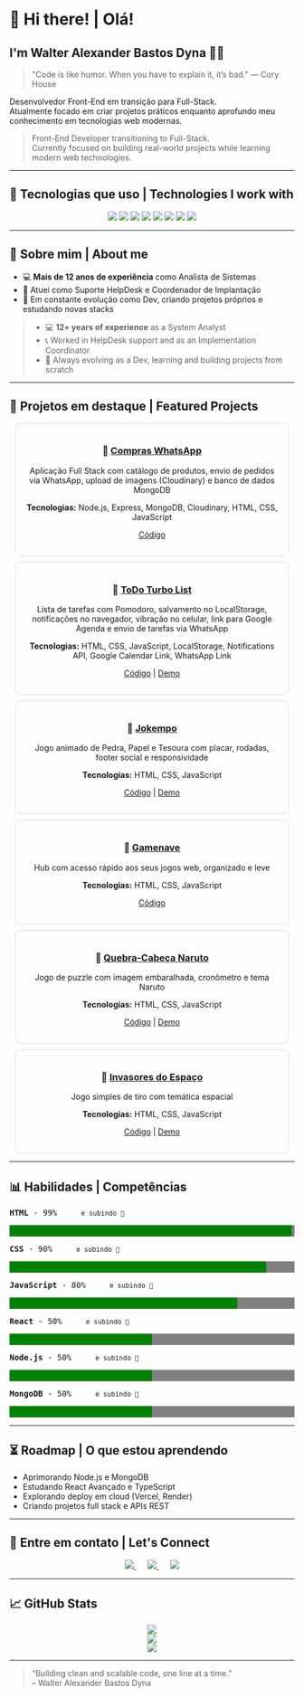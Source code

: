 
# 👋 Hi there! | Olá!

## I'm Walter Alexander Bastos Dyna 👨‍💻

> "Code is like humor. When you have to explain it, it’s bad." — Cory House

Desenvolvedor Front-End em transição para Full-Stack.  
Atualmente focado em criar projetos práticos enquanto aprofundo meu conhecimento em tecnologias web modernas.

> Front-End Developer transitioning to Full-Stack.  
> Currently focused on building real-world projects while learning modern web technologies.

---

## 🚀 Tecnologias que uso | Technologies I work with

<div align="center">
  <img src="https://img.shields.io/badge/HTML5-E34F26?style=for-the-badge&logo=html5&logoColor=white" />
  <img src="https://img.shields.io/badge/CSS3-1572B6?style=for-the-badge&logo=css3&logoColor=white" />
  <img src="https://img.shields.io/badge/JavaScript-F7DF1E?style=for-the-badge&logo=javascript&logoColor=black" />
  <img src="https://img.shields.io/badge/TypeScript-3178C6?style=for-the-badge&logo=typescript&logoColor=white" />
  <img src="https://img.shields.io/badge/React-20232A?style=for-the-badge&logo=react&logoColor=61DAFB" />
  <img src="https://img.shields.io/badge/Node.js-339933?style=for-the-badge&logo=nodedotjs&logoColor=white" />
  <img src="https://img.shields.io/badge/Java-ED8B00?style=for-the-badge&logo=openjdk&logoColor=white" />
  <img src="https://img.shields.io/badge/C-00599C?style=for-the-badge&logo=c&logoColor=white" />
</div>

---

## 💼 Sobre mim | About me

- 💻 **Mais de 12 anos de experiência** como Analista de Sistemas  
- 🧠 Atuei como Suporte HelpDesk e Coordenador de Implantação  
- 🚀 Em constante evolução como Dev, criando projetos próprios e estudando novas stacks

> - 💻 **12+ years of experience** as a System Analyst  
> - 📞 Worked in HelpDesk support and as an Implementation Coordinator  
> - 🚀 Always evolving as a Dev, learning and building projects from scratch

---

## 🧩 Projetos em destaque | Featured Projects

<div align="center">

<div style="border:1px solid #ddd; border-radius:10px; padding:15px; margin:10px; max-width:600px;">
  <h3>🔗 <a href="https://github.com/walterdyna/Projeto-site-compras-whatsapp" target="_blank">Compras WhatsApp</a></h3>
  <p>Aplicação Full Stack com catálogo de produtos, envio de pedidos via WhatsApp, upload de imagens (Cloudinary) e banco de dados MongoDB</p>
  <p><b>Tecnologias:</b> Node.js, Express, MongoDB, Cloudinary, HTML, CSS, JavaScript</p>
  <p><a href="https://github.com/walterdyna/Projeto-site-compras-whatsapp" target="_blank">Código</a></p>
</div>

<div style="border:1px solid #ddd; border-radius:10px; padding:15px; margin:10px; max-width:600px;">
  <h3>🔗 <a href="https://github.com/walterdyna/ToDo-Turbo" target="_blank">ToDo Turbo List</a></h3>
  <p>Lista de tarefas com Pomodoro, salvamento no LocalStorage, notificações no navegador, vibração no celular, link para Google Agenda e envio de tarefas via WhatsApp</p>
  <p><b>Tecnologias:</b> HTML, CSS, JavaScript, LocalStorage, Notifications API, Google Calendar Link, WhatsApp Link</p>
  <p>
    <a href="https://github.com/walterdyna/ToDo-Turbo" target="_blank">Código</a> | 
    <a href="https://todolist-dyna.netlify.app/" target="_blank">Demo</a>
  </p>
</div>

<div style="border:1px solid #ddd; border-radius:10px; padding:15px; margin:10px; max-width:600px;">
  <h3>🔗 <a href="https://github.com/walterdyna/Jokempo" target="_blank">Jokempo</a></h3>
  <p>Jogo animado de Pedra, Papel e Tesoura com placar, rodadas, footer social e responsividade</p>
  <p><b>Tecnologias:</b> HTML, CSS, JavaScript</p>
  <p>
    <a href="https://github.com/walterdyna/Jokempo" target="_blank">Código</a> | 
    <a href="https://jokempo-dyna.netlify.app/" target="_blank">Demo</a>
  </p>
</div>

<div style="border:1px solid #ddd; border-radius:10px; padding:15px; margin:10px; max-width:600px;">
  <h3>🔗 <a href="https://github.com/walterdyna/Gamenave" target="_blank">Gamenave</a></h3>
  <p>Hub com acesso rápido aos seus jogos web, organizado e leve</p>
  <p><b>Tecnologias:</b> HTML, CSS, JavaScript</p>
  <p><a href="https://github.com/walterdyna/Gamenave" target="_blank">Código</a></p>
</div>

<div style="border:1px solid #ddd; border-radius:10px; padding:15px; margin:10px; max-width:600px;">
  <h3>🔗 <a href="https://github.com/walterdyna/quebra-cabeca-Naruto" target="_blank">Quebra-Cabeça Naruto</a></h3>
  <p>Jogo de puzzle com imagem embaralhada, cronômetro e tema Naruto</p>
  <p><b>Tecnologias:</b> HTML, CSS, JavaScript</p>
  <p>
    <a href="https://github.com/walterdyna/quebra-cabeca-Naruto" target="_blank">Código</a> | 
    <a href="https://quebracabecanaruto.netlify.app/" target="_blank">Demo</a>
  </p>
</div>

<div style="border:1px solid #ddd; border-radius:10px; padding:15px; margin:10px; max-width:600px;">
  <h3>🔗 <a href="https://github.com/walterdyna/invasoresdoespaco" target="_blank">Invasores do Espaço</a></h3>
  <p>Jogo simples de tiro com temática espacial</p>
  <p><b>Tecnologias:</b> HTML, CSS, JavaScript</p>
  <p>
    <a href="https://github.com/walterdyna/invasoresdoespaco" target="_blank">Código</a> | 
    <a href="https://invasoresdoespaco.netlify.app/" target="_blank">Demo</a>
  </p>
</div>

</div>

---

## 📊 Habilidades | Competências

<div align="center" style="max-width:600px; text-align: left; font-family: monospace;">
  <p><b>HTML</b> - 99% &nbsp;&nbsp;&nbsp; <small>e subindo 🚀</small></p>
  <progress value="99" max="100" style="width: 100%; height: 20px; border-radius: 8px;"></progress>

  <p><b>CSS</b> - 90% &nbsp;&nbsp;&nbsp; <small>e subindo 🚀</small></p>
  <progress value="90" max="100" style="width: 100%; height: 20px; border-radius: 8px;"></progress>

  <p><b>JavaScript</b> - 80% &nbsp;&nbsp;&nbsp; <small>e subindo 🚀</small></p>
  <progress value="80" max="100" style="width: 100%; height: 20px; border-radius: 8px;"></progress>

  <p><b>React</b> - 50% &nbsp;&nbsp;&nbsp; <small>e subindo 🚀</small></p>
  <progress value="50" max="100" style="width: 100%; height: 20px; border-radius: 8px;"></progress>

  <p><b>Node.js</b> - 50% &nbsp;&nbsp;&nbsp; <small>e subindo 🚀</small></p>
  <progress value="50" max="100" style="width: 100%; height: 20px; border-radius: 8px;"></progress>

  <p><b>MongoDB</b> - 50% &nbsp;&nbsp;&nbsp; <small>e subindo 🚀</small></p>
  <progress value="50" max="100" style="width: 100%; height: 20px; border-radius: 8px;"></progress>
</div>

---

## ⏳ Roadmap | O que estou aprendendo

- Aprimorando Node.js e MongoDB  
- Estudando React Avançado e TypeScript  
- Explorando deploy em cloud (Vercel, Render)  
- Criando projetos full stack e APIs REST

---

## 📲 Entre em contato | Let's Connect

<div align="center">
  <a href="https://api.whatsapp.com/send?phone=5527999647264&text=Olá!%20Vamos%20codar!" target="_blank" style="margin: 0 10px;">
    <img src="https://img.shields.io/badge/WhatsApp-25D366?style=for-the-badge&logo=whatsapp&logoColor=white" />
  </a>
  <a href="https://www.linkedin.com/in/walterdyna" target="_blank" style="margin: 0 10px;">
    <img src="https://img.shields.io/badge/LinkedIn-0077B5?style=for-the-badge&logo=linkedin&logoColor=white" />
  </a>
  <a href="https://www.facebook.com/wdyna" target="_blank" style="margin: 0 10px;">
    <img src="https://img.shields.io/badge/Facebook-1877F2?style=for-the-badge&logo=facebook&logoColor=white" />
  </a>
</div>

---

## 📈 GitHub Stats

<div align="center">
  <img src="https://github-readme-stats.vercel.app/api?username=walterdyna&show_icons=true&theme=radical" />
  <br />
  <img src="https://github-readme-stats.vercel.app/api/top-langs/?username=walterdyna&layout=compact&hide=html&theme=radical" />
  <br />
  <img src="https://komarev.com/ghpvc/?username=walterdyna&color=blue" />
</div>

---

> “Building clean and scalable code, one line at a time.”  
> – Walter Alexander Bastos Dyna
